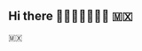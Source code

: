 ## Hi there 👋🇲🇽🇲🇽🇲🇽 🇲🇽
🇲🇽
<!--
**LuisEduardoArmenta/LuisEduardoArmenta** is a ✨ _special_ ✨ repository because its `README.md` (this file) appears on your GitHub profile.

Here are some ideas to get you started:

- 🔭 I’m currently working on ...
- 🌱 I’m currently learning ...
- 👯 I’m looking to collaborate on ...
- 🤔 I’m looking for help with ...
- 💬 Ask me about ...
- 📫 How to reach me: ...
- 😄 Pronouns: ...
- ⚡ Fun fact: ...
-->
